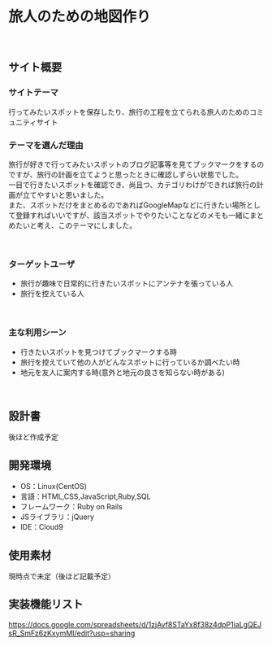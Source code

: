 # 旅人のための地図作り<!--ここにアプリ名を入力-->
​
## サイト概要
### サイトテーマ
行ってみたいスポットを保存したり、旅行の工程を立てられる旅人のためのコミュニティサイト<!--何を『目的』とし、どのような『分類』なのかを簡潔に書く-->
​
### テーマを選んだ理由
旅行が好きで行ってみたいスポットのブログ記事等を見てブックマークをするのですが、旅行の計画を立てようと思ったときに確認しずらい状態でした。<br>
一目で行きたいスポットを確認でき、尚且つ、カテゴリわけができれば旅行の計画が立てやすいと思いました。<br>
また、スポットだけをまとめるのであればGoogleMapなどに行きたい場所として登録すればいいですが、該当スポットでやりたいことなどのメモも一緒にまとめたいと考え、このテーマにしました。
<!--なぜこのようなテーマにしたかを説明する-->
​
### ターゲットユーザ
- 旅行が趣味で日常的に行きたいスポットにアンテナを張っている人
- 旅行を控えている人
<!--誰に使ってもらうかを具体的に記載する-->
​
### 主な利用シーン
- 行きたいスポットを見つけてブックマークする時
- 旅行を控えていて他の人がどんなスポットに行っているか調べたい時
- 地元を友人に案内する時(意外と地元の良さを知らない時がある)
<!--どのような時に使うのかの状況を記載すること-->
​
## 設計書
後ほど作成予定<!--テーマを設定・提出する時点では不要です-->
​
## 開発環境
- OS：Linux(CentOS)
- 言語：HTML,CSS,JavaScript,Ruby,SQL
- フレームワーク：Ruby on Rails
- JSライブラリ：jQuery
- IDE：Cloud9
​
## 使用素材
現時点で未定（後ほど記載予定）

## 実装機能リスト
https://docs.google.com/spreadsheets/d/1zjAyf8STaYx8f38z4dpP1iaLgQEJsR_SmFz6zKxymMI/edit?usp=sharing